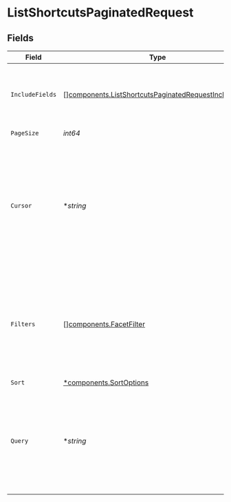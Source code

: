 # ListShortcutsPaginatedRequest


## Fields

| Field                                                                                                                                                                                 | Type                                                                                                                                                                                  | Required                                                                                                                                                                              | Description                                                                                                                                                                           | Example                                                                                                                                                                               |
| ------------------------------------------------------------------------------------------------------------------------------------------------------------------------------------- | ------------------------------------------------------------------------------------------------------------------------------------------------------------------------------------- | ------------------------------------------------------------------------------------------------------------------------------------------------------------------------------------- | ------------------------------------------------------------------------------------------------------------------------------------------------------------------------------------- | ------------------------------------------------------------------------------------------------------------------------------------------------------------------------------------- |
| `IncludeFields`                                                                                                                                                                       | [][components.ListShortcutsPaginatedRequestIncludeField](../../models/components/listshortcutspaginatedrequestincludefield.md)                                                        | :heavy_minus_sign:                                                                                                                                                                    | Array of fields/data to be included in response that are not included by default                                                                                                      |                                                                                                                                                                                       |
| `PageSize`                                                                                                                                                                            | *int64*                                                                                                                                                                               | :heavy_check_mark:                                                                                                                                                                    | N/A                                                                                                                                                                                   | 10                                                                                                                                                                                    |
| `Cursor`                                                                                                                                                                              | **string*                                                                                                                                                                             | :heavy_minus_sign:                                                                                                                                                                    | A token specifying the position in the overall results to start at. Received from the endpoint and iterated back. Currently being used as page no (as we implement offset pagination) |                                                                                                                                                                                       |
| `Filters`                                                                                                                                                                             | [][components.FacetFilter](../../models/components/facetfilter.md)                                                                                                                    | :heavy_minus_sign:                                                                                                                                                                    | A list of filters for the query. An AND is assumed between different filters. We support filters on Go Link name, author, department and type.                                        |                                                                                                                                                                                       |
| `Sort`                                                                                                                                                                                | [*components.SortOptions](../../models/components/sortoptions.md)                                                                                                                     | :heavy_minus_sign:                                                                                                                                                                    | N/A                                                                                                                                                                                   |                                                                                                                                                                                       |
| `Query`                                                                                                                                                                               | **string*                                                                                                                                                                             | :heavy_minus_sign:                                                                                                                                                                    | Search query that should be a substring in atleast one of the fields (alias , inputAlias, destinationUrl, description). Empty query does not filter shortcuts.                        |                                                                                                                                                                                       |